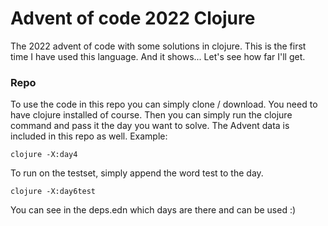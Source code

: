 # Advent of code 2022 Clojure

The 2022 advent of code with some solutions in clojure. This is the first time I have used this language. And it shows... Let's see how far I'll get.

### Repo

To use the code in this repo you can simply clone / download. You need to have clojure installed of course. Then you can simply run the clojure command and pass it the day you want to solve. The Advent data is included in this repo as well. Example:

```
clojure -X:day4
```

To run on the testset, simply append the word test to the day.

```
clojure -X:day6test
```

You can see in the deps.edn which days are there and can be used :)

